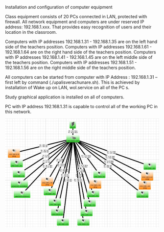 Installation and configuration of computer equipment


Class equipment consists of 20 PCs connected in LAN, protected with firewall. All network equipment and computers are under reserved IP address: 192.168.1.ххх.
That provides easy recognition of users and their location in the classroom.

Computers with IP addresses 192.168.1.31 - 192.168.1.35 are on the left hand side of the teachers position.
Computers with IP addresses 192.168.1.61 - 192.168.1.64 are on the right hand side of the teachers position.
Computers with IP addresses 192.168.1.41 - 192.168.1.45 are on the left middle side of the teachers position.
Computers with IP addresses 192.168.1.51 - 192.168.1.56 are on the right middle side of the teachers position.

All computers can be started from computer with IP Address : 192.168.1.31 – first left by command 
(./upalisverachunare.sh). This is achieved by installation of Wake up on LAN, wol.service on all of the PC s.

Study graphical application is installed on all of computers.

PC with IP address 192.168.1.31 is capable to control all of the working PC in this network.

![alt text](https://github.com/zvonkoilich/URdata-DepthmapX/blob/main/ClassRoomComps072023.jpg?raw=true)
